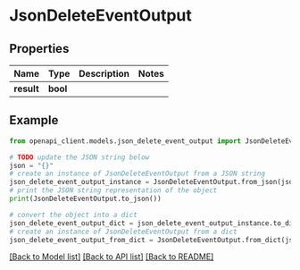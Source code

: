 # JsonDeleteEventOutput


## Properties

Name | Type | Description | Notes
------------ | ------------- | ------------- | -------------
**result** | **bool** |  | 

## Example

```python
from openapi_client.models.json_delete_event_output import JsonDeleteEventOutput

# TODO update the JSON string below
json = "{}"
# create an instance of JsonDeleteEventOutput from a JSON string
json_delete_event_output_instance = JsonDeleteEventOutput.from_json(json)
# print the JSON string representation of the object
print(JsonDeleteEventOutput.to_json())

# convert the object into a dict
json_delete_event_output_dict = json_delete_event_output_instance.to_dict()
# create an instance of JsonDeleteEventOutput from a dict
json_delete_event_output_from_dict = JsonDeleteEventOutput.from_dict(json_delete_event_output_dict)
```
[[Back to Model list]](../README.md#documentation-for-models) [[Back to API list]](../README.md#documentation-for-api-endpoints) [[Back to README]](../README.md)


